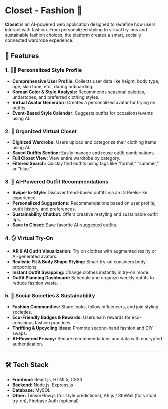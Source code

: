 # Closet - Fashion 👗 

**Closet** is an AI-powered web application designed to redefine how users interact with fashion. From personalized styling to virtual try-ons and sustainable fashion choices, the platform creates a smart, socially connected wardrobe experience.


## 📌 Features

### 1. 🧑‍🎨 Personalized Style Profile
- **Comprehensive User Profile:** Collects user data like height, body type, age, skin tone, etc., during onboarding.
- **Korean Color & Style Analysis:** Recommends seasonal palettes, undertones, and preferred clothing styles.
- **Virtual Avatar Generator:** Creates a personalized avatar for trying on outfits.
- **Event-Based Style Calendar:** Suggests outfits for occasions/events using AI.

### 2. 🧳 Organized Virtual Closet
- **Digitized Wardrobe:** Users upload and categorize their clothing items using AI.
- **Saved Outfits Section:** Easily manage and reuse outfit combinations.
- **Full Closet View:** View entire wardrobe by category.
- **Filtered Search:** Quickly find outfits using tags like “formal,” “summer,” or “blue.”

### 3. 🤖 AI-Powered Outfit Recommendations
- **Swipe-to-Style:** Discover trend-based outfits via an IG Reels–like experience.
- **Personalized Suggestions:** Recommendations based on user profile, outfit history, and preferences.
- **Sustainability Chatbot:** Offers creative restyling and sustainable outfit tips.
- **Save to Closet:** Save favorite AI-suggested outfits.

### 4. 🪞 Virtual Try-On
- **AR & AI Outfit Visualization:** Try on clothes with augmented reality or AI-generated avatars.
- **Realistic Fit & Body Shape Styling:** Smart try-on considers body proportions.
- **Instant Outfit Swapping:** Change clothes instantly in try-on mode.
- **Outfit Planning Dashboard:** Schedule and organize weekly outfits to reduce fashion waste.

### 5. 🌱 Social Societies & Sustainability
- **Fashion Communities:** Share looks, follow influencers, and join styling societies.
- **Eco-Friendly Badges & Rewards:** Users earn rewards for eco-conscious fashion practices.
- **Thrifting & Upcycling Ideas:** Promote second-hand fashion and DIY swaps.
- **AI-Powered Privacy:** Secure recommendations and data with encrypted authentication.

---

## 🛠️ Tech Stack

- **Frontend:** React.js, HTML5, CSS3
- **Backend:** Node.js, Express.js
- **Database:** MySQL
- **Other:** TensorFlow.js (for style predictions), AR.js / 8thWall (for virtual try-on), Firebase Auth (optional)
